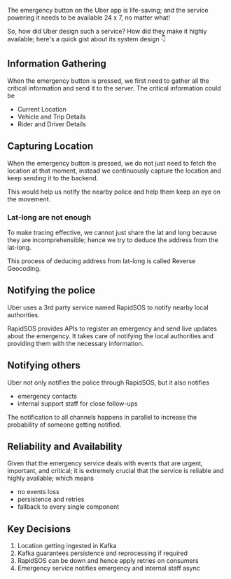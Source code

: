 The emergency button on the Uber app is life-saving; and the service powering it needs to be available 24 x 7, no matter what!

So, how did Uber design such a service? How did they make it highly available; here's a quick gist about its system design 👇‍

## Information Gathering

When the emergency button is pressed, we first need to gather all the critical information and send it to the server. The critical information could be

- Current Location
- Vehicle and Trip Details
- Rider and Driver Details

## Capturing Location

When the emergency button is pressed, we do not just need to fetch the location at that moment, instead we continuously capture the location and keep sending it to the backend.

This would help us notify the nearby police and help them keep an eye on the movement.

### Lat-long are not enough

To make tracing effective, we cannot just share the lat and long because they are incomprehensible; hence we try to deduce the address from the lat-long.

This process of deducing address from lat-long is called Reverse Geocoding.

## Notifying the police

Uber uses a 3rd party service named RapidSOS to notify nearby local authorities.

RapidSOS provides APIs to register an emergency and send live updates about the emergency. It takes care of notifying the local authorities and providing them with the necessary information.

## Notifying others

Uber not only notifies the police through RapidSOS, but it also notifies

- emergency contacts
- internal support staff for close follow-ups

The notification to all channels happens in parallel to increase the probability of someone getting notified.

## Reliability and Availability

Given that the emergency service deals with events that are urgent, important, and critical; it is extremely crucial that the service is reliable and highly available; which means

- no events loss
- persistence and retries
- fallback to every single component 

## Key Decisions

1. Location getting ingested in Kafka
2. Kafka guarantees persistence and reprocessing if required
3. RapidSOS can be down and hence apply retries on consumers
4. Emergency service notifies emergency and internal staff async